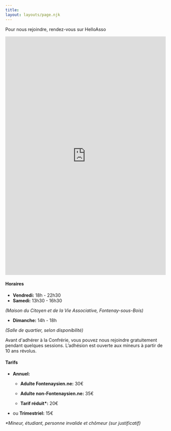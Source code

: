 ```yaml
---
title: 
layout: layouts/page.njk
---
```


Pour nous rejoindre, rendez-vous sur HelloAsso

<iframe id="haWidget" allowtransparency="false" scrolling="auto" src="https://www.helloasso.com/associations/lcd6m/adhesions/adhesion-annuelle/widget" style="width: 100%; height: 750px; border: none;"></iframe>

<div class="note">
  
  #### Horaires
  
  - **Vendredi:** 18h - 22h30
  - **Samedi:** 13h30 - 16h30
  
  *(Maison du Citoyen et de la Vie Associative, Fontenay-sous-Bois)*
  <br>
  
  - **Dimanche:** 14h - 18h
  
  *(Salle de quartier, selon disponibilité)*
  
</div>

Avant d'adhérer à la Confrérie, vous pouvez nous rejoindre gratuitement pendant quelques sessions.
L’adhésion est ouverte aux mineurs à partir de 10 ans révolus.

<div class="note">
  
  #### Tarifs
  
  - **Annuel:**
    - **Adulte Fontenaysien\.ne:** 30€
    - **Adulte non-Fontenaysien\.ne:** 35€

    - <b>Tarif réduit*:</b> 20€

- ou **Trimestriel:** 15€

_\*Mineur, étudiant, personne invalide et chômeur (sur justificatif)_

</div>
